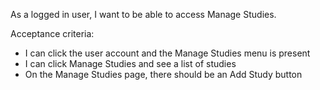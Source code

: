 As a logged in user, I want to be able to access Manage Studies.

Acceptance criteria:
- I can click the user account and the Manage Studies menu is present
- I can click Manage Studies and see a list of studies
- On the Manage Studies page, there should be an Add Study button